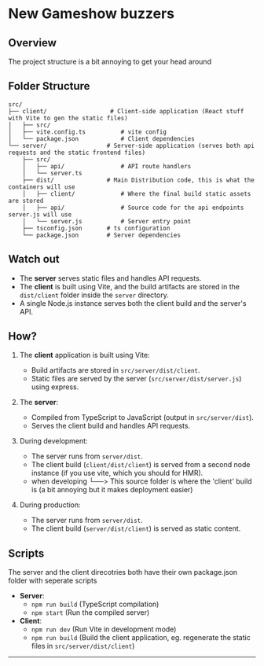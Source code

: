 # New Gameshow buzzers

## Overview
The project structure is a bit annoying to get your head around

## Folder Structure
```
src/
├── client/                  # Client-side application (React stuff with Vite to gen the static files)
│   ├── src/                
│   ├── vite.config.ts          # vite config
│   └── package.json            # Client dependencies
└── server/                 # Server-side application (serves both api requests and the static frontend files)
    ├── src/              
    │   ├── api/                # API route handlers
    │   └── server.ts      
    ├── dist/               # Main Distribution code, this is what the containers will use 
    │   ├── client/             # Where the final build static assets are stored
    │   ├── api/                # Source code for the api endpoints server.js will use
    │   └── server.js           # Server entry point
    ├── tsconfig.json       # ts configuration
    └── package.json        # Server dependencies
```

## Watch out
- The **server** serves static files and handles API requests.
- The **client** is built using Vite, and the build artifacts are stored in the `dist/client` folder inside the `server` directory.
- A single Node.js instance serves both the client build and the server's API. 

## How?
1. The **client** application is built using Vite:
   - Build artifacts are stored in `src/server/dist/client`.
   - Static files are served by the server (`src/server/dist/server.js`) using express.

2. The **server**:
   - Compiled from TypeScript to JavaScript (output in `src/server/dist`).
   - Serves the client build and handles API requests.

3. During development:
   - The server runs from `server/dist`.
   - The client build (`client/dist/client`) is served from a second node instance (if you use vite, which you should for HMR).
   - when developing  └──> This source folder is where the 'client' build is (a bit annoying but it makes deployment easier)
3. During production:
   - The server runs from `server/dist`.
   - The client build (`server/dist/client`) is served as static content.

## Scripts
The server and the client direcotries both have their own package.json folder with seperate scripts
- **Server**:
  - `npm run build` (TypeScript compilation)
  - `npm start` (Run the compiled server)
- **Client**:
  - `npm run dev` (Run Vite in development mode)
  - `npm run build` (Build the client application, eg. regenerate the static files in `src/server/dist/client`)

---


